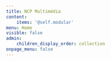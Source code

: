 ```yaml
---
title: NCP Multimédia
content:
    items: '@self.modular'
menu: Home
visible: false
admin:
    children_display_order: collection
onpage_menu: false
---
```


